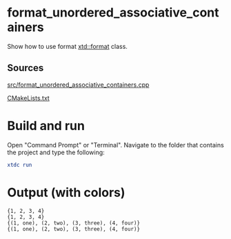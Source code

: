 # format_unordered_associative_containers

Show how to use format [xtd::format](../../../../src/xtd.core/include/xtd/format.h) class.

## Sources

[src/format_unordered_associative_containers.cpp](src/format_unordered_associative_containers.cpp)

[CMakeLists.txt](CMakeLists.txt)

# Build and run

Open "Command Prompt" or "Terminal". Navigate to the folder that contains the project and type the following:

```cmake
xtdc run
```

# Output (with colors)

```
{1, 2, 3, 4}
{1, 2, 3, 4}
{(1, one), (2, two), (3, three), (4, four)}
{(1, one), (2, two), (3, three), (4, four)}
```

